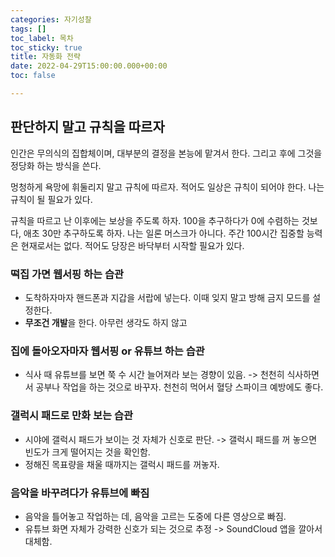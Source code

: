 ```yaml
---
categories: 자기성찰
tags: []
toc_label: 목차
toc_sticky: true
title: 자동화 전략
date: 2022-04-29T15:00:00.000+00:00
toc: false

---
```

## 판단하지 말고 규칙을 따르자

인간은 무의식의 집합체이며, 대부분의 결정을 본능에 맡겨서 한다. 그리고 후에 그것을 정당화 하는 방식을 쓴다.

멍청하게 욕망에 휘둘리지 말고 규칙에 따르자. 적어도 일상은 규칙이 되어야 한다. 나는 규칙이 될 필요가 있다.

규칙을 따르고 난 이후에는 보상을 주도록 하자. 100을 추구하다가 0에 수렴하는 것보다, 애초 30만 추구하도록 하자. 나는 일론 머스크가 아니다. 주간 100시간 집중할 능력은 현재로서는 없다. 적어도 당장은 바닥부터 시작할 필요가 있다.

### 떡집 가면 웹서핑 하는 습관

* 도착하자마자 핸드폰과 지갑을 서랍에 넣는다. 이때 잊지 말고 방해 금지 모드를 설정한다.
* **무조건 개발**을 한다. 아무런 생각도 하지 않고

### 집에 돌아오자마자 웹서핑 or 유튜브 하는 습관

* 식사 때 유튜브를 보면 쭉 수 시간 늘어져라 보는 경향이 있음. -> 천천히 식사하면서 공부나 작업을 하는 것으로 바꾸자. 천천히 먹어서 혈당 스파이크 예방에도 좋다.

### 갤럭시 패드로 만화 보는 습관

* 시야에 갤럭시 패드가 보이는 것 자체가 신호로 판단. -> 갤럭시 패드를 꺼 놓으면 빈도가 크게 떨어지는 것을 확인함.
* 정해진 목표량을 채울 때까지는 갤럭시 패드를 꺼놓자.

### 음악을 바꾸려다가 유튜브에 빠짐

* 음악을 틀어놓고 작업하는 데, 음악을 고르는 도중에 다른 영상으로 빠짐.
* 유튜브 화면 자체가 강력한 신호가 되는 것으로 추정 -> SoundCloud 앱을 깔아서 대체함.